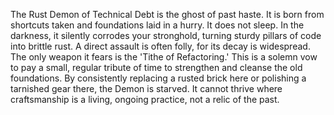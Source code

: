 The Rust Demon of Technical Debt is the ghost of past haste. It is born from shortcuts taken and foundations laid in a hurry. It does not sleep. In the darkness, it silently corrodes your stronghold, turning sturdy pillars of code into brittle rust. A direct assault is often folly, for its decay is widespread. The only weapon it fears is the 'Tithe of Refactoring.' This is a solemn vow to pay a small, regular tribute of time to strengthen and cleanse the old foundations. By consistently replacing a rusted brick here or polishing a tarnished gear there, the Demon is starved. It cannot thrive where craftsmanship is a living, ongoing practice, not a relic of the past.